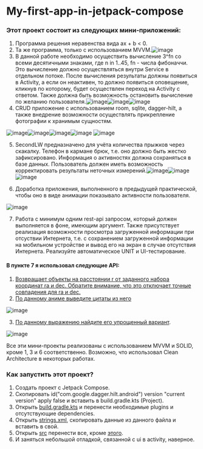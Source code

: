 # My-first-app-in-jetpack-compose

### Этот проект состоит из следующих мини-приложений:
1. Программа решения неравенства вида ax + b < 0.
2. Та же программа, только с использованием MVVM.![image](https://github.com/FredNekrasov/My-first-app-in-jetpack-compose/assets/152185797/40d5e757-eaa0-44ef-900b-f5b1a236f7ef)
3. В данной работе необходимо осуществить вычисление 3^fn со всеми десятичными знаками, где n in 1..45, fn - числа фибоначчи. Это вычисление должно осуществляться внутри Service в отдельном потоке. После вычисления результаты должны появиться в Activity, а если он неактивен, то должно появиться оповещение, кликнув по которому, будет осуществлен переход на Activity с ответом. Также должна быть возможность остановить вычисление по желанию пользователя.![image](https://github.com/FredNekrasov/My-first-app-in-jetpack-compose/assets/152185797/69fdc78f-67c2-4c9c-988b-e4ce69a93cc9)![image](https://github.com/FredNekrasov/My-first-app-in-jetpack-compose/assets/152185797/e937fdfa-06d2-40f4-89fd-ba17ffd529b2)![image](https://github.com/FredNekrasov/My-first-app-in-jetpack-compose/assets/152185797/62ef577b-e360-4bcc-9fac-06251759bfe5)
4. CRUD приложение с использованием room, sqlite, dagger-hilt, а также внедрение возможности осуществлять прикрепление фотографии к хранимым сущностям.

![image](https://github.com/FredNekrasov/My-first-app-in-jetpack-compose/assets/152185797/7569f6f4-9d96-49f7-ad2d-a0bd38d579ed)![image](https://github.com/FredNekrasov/My-first-app-in-jetpack-compose/assets/152185797/6e646f52-1f49-42d5-bc19-799245d6afd4)![image](https://github.com/FredNekrasov/My-first-app-in-jetpack-compose/assets/152185797/4d62d5ac-e27e-4f55-a380-4a74d2df2cdb)![image](https://github.com/FredNekrasov/My-first-app-in-jetpack-compose/assets/152185797/1060a7c8-7caa-4745-aa62-9c565bf89ac9)
![image](https://github.com/FredNekrasov/My-first-app-in-jetpack-compose/assets/152185797/9829a5d6-96a1-4826-9c7f-eb49a2a4665d)

5. SecondLW предназначено для учёта количества прыжков через скакалку. Телефон в кармане брюк, т.е. оно должно быть жестко зафиксировано. Информация о активностях должна сохраняться в базе данных. Пользователь должен иметь возможность корректировать результаты неточных измерений.![image](https://github.com/FredNekrasov/My-first-app-in-jetpack-compose/assets/152185797/e8b56f14-2eeb-4b13-8b34-3006a5e36c4e)![image](https://github.com/FredNekrasov/My-first-app-in-jetpack-compose/assets/152185797/584f8c03-5f22-4441-89fe-f7abf2cc88b2)![image](https://github.com/FredNekrasov/My-first-app-in-jetpack-compose/assets/152185797/a8c525c7-a0ee-4e7e-a908-d0dac51b47e5)

6. Доработка приложения, выполненного в предыдущей практической, чтобы оно в виде анимации показывало активности пользователя.

![image](https://github.com/FredNekrasov/My-first-app-in-jetpack-compose/assets/152185797/518009a2-0fe3-4c7a-934c-0408864a120e)

7. Работа с минимум одним rest-api запросом, который должен выполняется в фоне, имеющим аргумент. Также присутствует реализация возможности просмотра загруженной информации при отсуствии Интернета, т.е. с сохранением загруженной информации на мобильном устройстве и вывод его на экран в случае отсутствия Интернета. Реализуйте автоматическое UNIT и UI-тестирование.

#### В пункте 7 я использовал следующие API:
1. [Возвращает объекты на расстоянии r от заданного набора координат ra и dec. Обратите внимание, что это отключает точные совпадения для ra и dec.](https://github.com/astrocatalogs/OACAPI)
2. [По данному аниме выведите цитаты из него](https://github.com/RocktimSaikia/anime-chan)

![image](https://github.com/FredNekrasov/My-first-app-in-jetpack-compose/assets/152185797/3647eb9a-4210-4bee-a75c-995767ec1529)

3. [По данному выражению найдите его упрощенный вариант](https://newton.now.sh/).

![image](https://github.com/FredNekrasov/My-first-app-in-jetpack-compose/assets/152185797/bc24eb3a-ad3f-4343-820d-0a868c968637)


Все эти мини-проекты реализованы с использованием MVVM и SOLID, кроме 1, 3 и 6 соответственно. Возможно, что использовал Clean Architecture в некоторых работах.

### Как запустить этот проект?
1. Создать проект с Jetpack Compose.
2. Скопировать id("com.google.dagger.hilt.android") version "current version" apply false и вставить в build.gradle.kts (Project).
3. Открыть [build.gradle.kts](https://github.com/FredNekrasov/My-first-app-in-jetpack-compose/blob/main/app/build.gradle.kts) и перенести необходимые plugins и отсутствующие dependencies.
4. Открыть [strings.xml](https://github.com/FredNekrasov/My-first-app-in-jetpack-compose/blob/main/app/src/main/res/values/strings.xml), скопировать данные из данного файла и вставить в свой.
5. Открыть [src](https://github.com/FredNekrasov/My-first-app-in-jetpack-compose/tree/main/app/src/main/java/com/fred_projects) перенести все, кроме [этого](https://github.com/FredNekrasov/My-first-app-in-jetpack-compose/tree/main/app/src/main/java/com/fred_projects/ui/theme).
6. И заняться небольшой отладкой, связанной с ui в activity, наверное.
